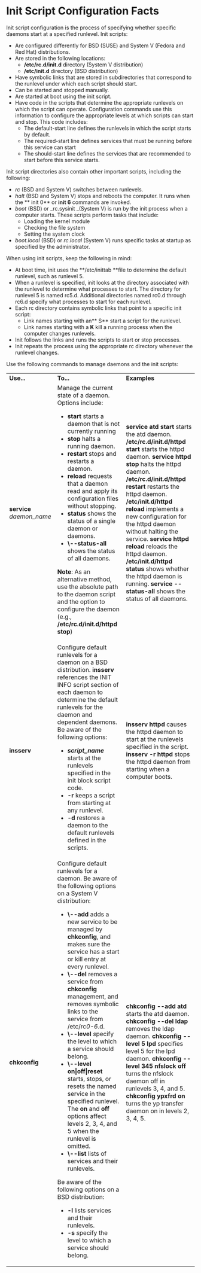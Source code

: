 # Init Script Configuration Facts

Init script configuration is the process of specifying whether specific
daemons start at a specified runlevel. Init scripts:

  * Are configured differently for BSD (SUSE) and System V (Fedora and Red Hat) distributions.
  * Are stored in the following locations:
    * **/etc/rc.d/init.d** directory (System V distribution)
    * **/etc/init.d** directory (BSD distribution)
  * Have symbolic links that are stored in subdirectories that correspond to the runlevel under which each script should start.
  * Can be started and stopped manually.
  * Are started at boot using the init script. 
  * Have code in the scripts that determine the appropriate runlevels on which the script can operate. Configuration commands use this information to configure the appropriate levels at which scripts can start and stop. This code includes:
    * The default-start line defines the runlevels in which the script starts by default.
    * The required-start line defines services that must be running before this service can start
    * The should-start line defines the services that are recommended to start before this service starts.

Init script directories also contain other important scripts, including the
following:

  * _rc_ (BSD and System V) switches between runlevels.
  * _halt_ (BSD and System V) stops and reboots the computer. It runs when the ** init 0** or **init 6** commands are invoked.
  * _boot_ (BSD) or _rc.sysinit _(System V) is run by the init process when a computer starts. These scripts perform tasks that include:
    * Loading the kernel module
    * Checking the file system
    * Setting the system clock
  * _boot.local_ (BSD) or _rc.local_ (System V) runs specific tasks at startup as specified by the administrator.

When using init scripts, keep the following in mind:

  * At boot time, init uses the **/etc/inittab **file to determine the default runlevel, such as runlevel 5.
  * When a runlevel is specified, init looks at the directory associated with the runlevel to determine what processes to start. The directory for runlevel 5 is named rc5.d. Additional directories named rc0.d through rc6.d specify what processes to start for each runlevel. 
  * Each rc directory contains symbolic links that point to a specific init script:
    * Link names starting with an** S** start a script for the runlevel.
    * Link names starting with a **K** kill a running process when the computer changes runlevels.
  * Init follows the links and runs the scripts to start or stop processes.
  * Init repeats the process using the appropriate rc directory whenever the runlevel changes.

Use the following commands to manage daemons and the init scripts:

<table>

<tr> <td><b>Use...</b></td> <td><b>To...</b></td> <td><b>Examples</b></td>

</tr>

<tr> <td><b>service </b><i>daemon_name </i></td> <td>Manage the current state
of a daemon. Options include:

<ul>

<li><b>start </b>starts a daemon that is not currently running

</li>

<li><b>stop </b>halts a running daemon.

</li>

<li><b>restart </b>stops and restarts a daemon.

</li>

<li><b>reload</b> requests that a daemon read and apply its configuration
files without stopping.

</li>

<li><b>status </b>shows the status of a single daemon or daemons.

</li>

<li><b> \--status-all </b>shows the status of all daemons.

</li>

</ul>

<b>Note</b>: As an alternative method, use the absolute path to the daemon
script and the option to configure the daemon (e.g., <b>/etc/rc.d/init.d/httpd
stop</b>)

</td> <td> <b>service atd</b><i> </i><b>start </b>starts the atd daemon.<b>  
/etc/rc.d/init.d/httpd start</b> starts the httpd daemon.  
<b>service httpd</b><i> </i><b>stop </b>halts the httpd daemon.  
<b>/etc/rc.d/init.d/httpd restart </b>restarts the httpd daemon.  
<b>/etc/init.d/httpd reload </b>implements a new configuration for the httpd
daemon without halting the service.  
<b>service httpd reload </b>reloads the httpd daemon.  
<b>/etc/init.d/httpd status </b>shows whether the httpd daemon is running.  
<b>service --status-all </b>shows the status of all daemons. </td>

</tr>

<tr> <td><b>insserv</b></td> <td>Configure default runlevels for a daemon on a
BSD distribution. <b> insserv</b> references the INIT INFO script section of
each daemon to determine the default runlevels for the daemon and dependent
daemons. Be aware of the following options:

<ul>

<li><i><b>script_name</b> </i>starts at the runlevels specified in the init
block script code.

</li>

<li><b>-r</b><i> </i>keeps a script from starting at any runlevel.

</li>

<li><b>-d</b> restores a daemon to the default runlevels defined in the
scripts.

</li>

</ul> </td> <td><b>insserv httpd</b> causes the httpd daemon to start at the
runlevels specified in the script.<b>  
insserv -r httpd</b> stops the httpd daemon from starting when a computer
boots.</td>

</tr>

<tr> <td> <b>chkconfig</b></td> <td>Configure default runlevels for a daemon.
Be aware of the following options on a System V distribution:

<ul>

<li><b>\--add </b>adds a new service to be managed by <b>chkconfig</b>, and
makes sure the service has a start or kill entry at every runlevel.

</li>

<li><b>\--del</b> removes a service from <b>chkconfig</b> management, and
removes symbolic links to the service from /etc/rc<i>0-6</i>.d.

</li>

<li><b>\--level</b> <i>s</i>pecify the level to which a service should belong.

</li>

<li><b>\--level</b> <b>on|off|reset </b>starts, stops, or resets the named
service in the specified runlevel. The <b>on</b> and <b>off</b> options affect
levels 2, 3, 4, and 5 when the runlevel is omitted.

</li>

<li><b>\--list </b>lists of services and their runlevels.

</li>

</ul>

Be aware of the following options on a BSD distribution:

<ul>

<li><b>-l </b>lists services and their runlevels.

</li>

<li><b>-s</b> <i>s</i>pecify the level to which a service should belong.

</li>

</ul> </td> <td><b>chkconfig --add atd</b> starts the atd daemon.  
<b>chkconfig --del ldap</b> removes the ldap daemon.  
<b>chkconfig --level 5 lpd</b> specifies level 5 for the lpd daemon.  
<b>chkconfig --level 345 nfslock off</b> turns the nfslock daemon off in
runlevels 3, 4, and 5.  
<b>chkconfig ypxfrd on</b> turns the yp transfer daemon on in levels 2, 3, 4,
5.</td>

</tr> </table>

